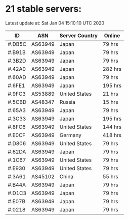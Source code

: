 # 21 stable servers:

Latest update at: Sat Jan 04 15:10:10 UTC 2020

| ID | ASN | Server Country | Online |
| -- | --- | -------------- | ------ |
| #.DB5C | AS63949 | Japan | 79 hrs |
| #.B91B | AS63949 | Japan | 79 hrs |
| #.3B2D | AS63949 | Japan | 79 hrs |
| #.42A0 | AS63949 | Japan | 282 hrs |
| #.60AD | AS63949 | Japan | 79 hrs |
| #.6FE1 | AS63949 | Japan | 195 hrs |
| #.9FC3 | AS53889 | United States | 21 hrs |
| #.5CBD | AS48347 | Russia | 15 hrs |
| #.65A3 | AS63949 | Japan | 79 hrs |
| #.3C33 | AS63949 | Japan | 195 hrs |
| #.8FC6 | AS63949 | United States | 144 hrs |
| #.E0CF | AS63949 | Germany | 418 hrs |
| #.D806 | AS63949 | United States | 79 hrs |
| #.62DA | AS63949 | Japan | 79 hrs |
| #.1C67 | AS63949 | United States | 79 hrs |
| #.E930 | AS63949 | United States | 79 hrs |
| #.3A61 | AS45102 | China | 55 hrs |
| #.B44A | AS63949 | Japan | 79 hrs |
| #.D1C3 | AS63949 | Japan | 79 hrs |
| #.E07B | AS63949 | Japan | 79 hrs |
| #.0218 | AS63949 | Japan | 79 hrs |

